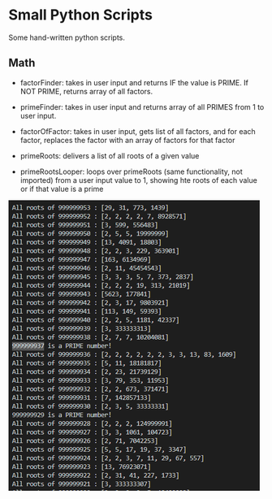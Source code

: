 # Small Python Scripts

Some hand-written python scripts.

## Math

* factorFinder: takes in user input and returns IF the value is PRIME. If NOT PRIME, returns array of all factors.

* primeFinder: takes in user input and returns array of all PRIMES from 1 to user input.

* factorOfFactor: takes in user input, gets list of all factors, and for each factor, replaces the factor with an array of factors for that factor

* primeRoots: delivers a list of all roots of a given value

* primeRootsLooper: loops over primeRoots (same functionality, not imported) from a user input value to 1, showing hte roots of each value or if that value is a prime

![Prime Looper](./assets/prime-looper-example.PNG)
